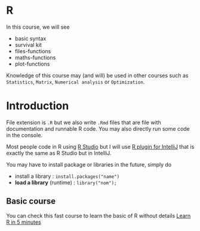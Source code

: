 # R

In this course, we will see

* basic syntax
* survival kit
* files-functions
* maths-functions
* plot-functions

Knowledge of this course may (and will) be used in other
courses such as ``Statistics``, `Matrix`, 
``Numerical analysis`` or `Optimization`.

# Introduction

File extension is ``.R`` but we also write
``.Rmd`` files that are file with documentation
and runnable R code. You may also directly run some
code in the console.

Most people code in R using [R Studio](https://www.rstudio.com/)
but I will use [R plugin for IntelliJ](https://plugins.jetbrains.com/plugin/6632-r-language-for-intellij)
that is exactly the same as R Studio but in IntelliJ.

You may have to install package or libraries in the future,
simply do

* install a library : ``install.packages("name")``
* **load a library** (runtime) : ``library("nom");``

## Basic course

You can check this fast course
to learn the basic of R without details [Learn R
in 5 minutes](5min.md)